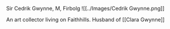 Sir Cedrik Gwynne, M, Firbolg 
![[../Images/Cedrik Gwynne.png]]

An art collector living on Faithhills. Husband of [[Clara Gwynne]]
